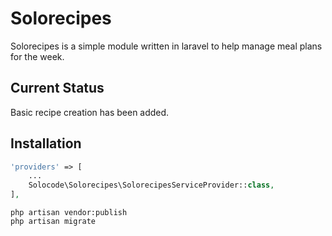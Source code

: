 # Solorecipes

Solorecipes is a simple module written in laravel to help manage meal plans for the week.

## Current Status
Basic recipe creation has been added.

## Installation

```php
'providers' => [
    ...
    Solocode\Solorecipes\SolorecipesServiceProvider::class,
],
```

```
php artisan vendor:publish
php artisan migrate
```